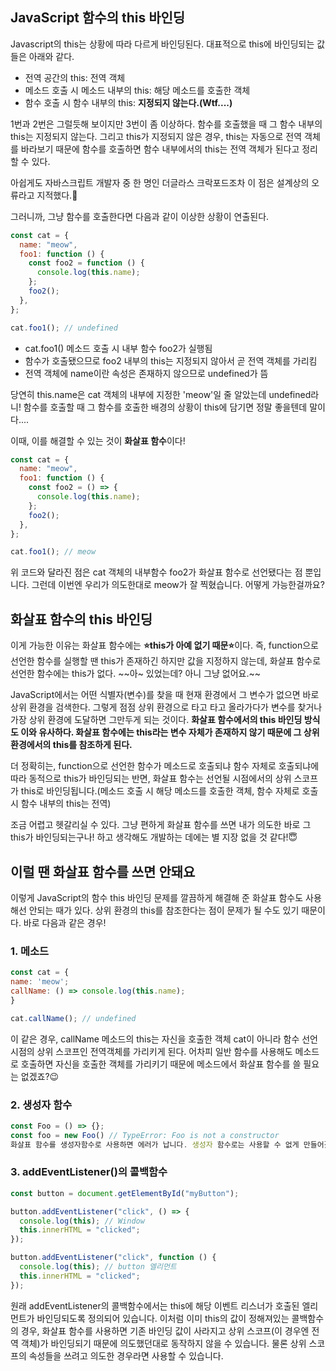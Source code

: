 ## JavaScript 함수의 this 바인딩

Javascript의 this는 상황에 따라 다르게 바인딩된다.
대표적으로 this에 바인딩되는 값들은 아래와 같다.

- 전역 공간의 this: 전역 객체
- 메소드 호출 시 메소드 내부의 this: 해당 메소드를 호출한 객체
- 함수 호출 시 함수 내부의 this: **지정되지 않는다.(Wtf....)**

1번과 2번은 그럴듯해 보이지만 3번이 좀 이상하다.
함수를 호출했을 때 그 함수 내부의 this는 지정되지 않는다. 그리고 this가 지정되지 않은 경우, this는 자동으로 전역 객체를 바라보기 때문에 함수를 호출하면 함수 내부에서의 this는 전역 객체가 된다고 정리할 수 있다.

아쉽게도 자바스크립트 개발자 중 한 명인 더글라스 크락포드조차 이 점은 설계상의 오류라고 지적했다.🥲

그러니까, 그냥 함수를 호출한다면 다음과 같이 이상한 상황이 연출된다.

```javascript
const cat = {
  name: "meow",
  foo1: function () {
    const foo2 = function () {
      console.log(this.name);
    };
    foo2();
  },
};

cat.foo1(); // undefined
```

- cat.foo1() 메소드 호출 시 내부 함수 foo2가 실행됨
- 함수가 호출됐으므로 foo2 내부의 this는 지정되지 않아서 곧 전역 객체를 가리킴
- 전역 객체에 name이란 속성은 존재하지 않으므로 undefined가 뜸

당연히 this.name은 cat 객체의 내부에 지정한 'meow'일 줄 알았는데 undefined라니! 함수를 호출할 때 그 함수를 호출한 배경의 상황이 this에 담기면 정말 좋을텐데 말이다....

이때, 이를 해결할 수 있는 것이 **화살표 함수**이다!

```javascript
const cat = {
  name: "meow",
  foo1: function () {
    const foo2 = () => {
      console.log(this.name);
    };
    foo2();
  },
};

cat.foo1(); // meow
```

위 코드와 달라진 점은 cat 객체의 내부함수 foo2가 화살표 함수로 선언됐다는 점 뿐입니다. 그런데 이번엔 우리가 의도한대로 meow가 잘 찍혔습니다. 어떻게 가능한걸까요?

## 화살표 함수의 this 바인딩

이게 가능한 이유는 화살표 함수에는 **⭐️this가 아예 없기 때문⭐️**이다. 즉, function으로 선언한 함수를 실행할 땐 this가 존재하긴 하지만 값을 지정하지 않는데, 화살표 함수로 선언한 함수에는 this가 없다. ~~아~ 있었는데? 아니 그냥 없어요.~~

JavaScript에서는 어떤 식별자(변수)를 찾을 때 현재 환경에서 그 변수가 없으면 바로 상위 환경을 검색한다. 그렇게 점점 상위 환경으로 타고 타고 올라가다가 변수를 찾거나 가장 상위 환경에 도달하면 그만두게 되는 것이다. **화살표 함수에서의 this 바인딩 방식도 이와 유사하다. 화살표 함수에는 this라는 변수 자체가 존재하지 않기 때문에 그 상위 환경에서의 this를 참조하게 된다.**

더 정확히는, function으로 선언한 함수가 메소드로 호출되냐 함수 자체로 호출되냐에 따라 동적으로 this가 바인딩되는 반면, 화살표 함수는 선언될 시점에서의 상위 스코프가 this로 바인딩됩니다.(메소드 호출 시 해당 메소드를 호출한 객체, 함수 자체로 호출 시 함수 내부의 this는 전역)

조금 어렵고 헷갈리실 수 있다. 그냥 편하게 화살표 함수를 쓰면 내가 의도한 바로 그 this가 바인딩되는구나! 하고 생각해도 개발하는 데에는 별 지장 없을 것 같다!😇

## 이럴 땐 화살표 함수를 쓰면 안돼요

이렇게 JavaScript의 함수 this 바인딩 문제를 깔끔하게 해결해 준 화살표 함수도 사용해선 안되는 때가 있다. 상위 환경의 this를 참조한다는 점이 문제가 될 수도 있기 때문이다. 바로 다음과 같은 경우!

### 1. 메소드

```javascript
const cat = {
name: 'meow';
callName: () => console.log(this.name);
}

cat.callName(); // undefined
```

이 같은 경우, callName 메소드의 this는 자신을 호출한 객체 cat이 아니라 함수 선언 시점의 상위 스코프인 전역객체를 가리키게 된다. 어차피 일반 함수를 사용해도 메소드로 호출하면 자신을 호출한 객체를 가리키기 때문에 메소드에서 화살표 함수를 쓸 필요는 없겠죠?😉

### 2. 생성자 함수

```javascript
const Foo = () => {};
const foo = new Foo() // TypeError: Foo is not a constructor
화살표 함수를 생성자함수로 사용하면 에러가 납니다. 생성자 함수로는 사용할 수 없게 만들어졌어요!
```

### 3. addEventListener()의 콜백함수

```javascript
const button = document.getElementById("myButton");

button.addEventListener("click", () => {
  console.log(this); // Window
  this.innerHTML = "clicked";
});

button.addEventListener("click", function () {
  console.log(this); // button 엘리먼트
  this.innerHTML = "clicked";
});
```

원래 addEventListener의 콜백함수에서는 this에 해당 이벤트 리스너가 호출된 엘리먼트가 바인딩되도록 정의되어 있습니다. 이처럼 이미 this의 값이 정해져있는 콜백함수의 경우, 화살표 함수를 사용하면 기존 바인딩 값이 사라지고 상위 스코프(이 경우엔 전역 객체)가 바인딩되기 때문에 의도했던대로 동작하지 않을 수 있습니다. 물론 상위 스코프의 속성들을 쓰려고 의도한 경우라면 사용할 수 있습니다.
